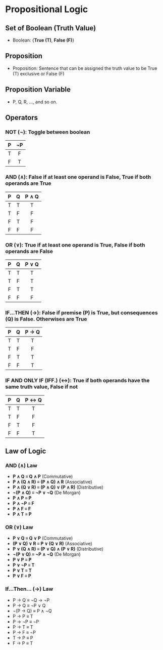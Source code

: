 # Propositional Logic

## Set of Boolean (Truth Value)

- Boolean: {**True (T)**, **False (F)**}

## Proposition

- Proposition: Sentence that can be assigned the truth value to be True (T) exclusive or False (F)

## Proposition Variable

- P, Q, R, ..., and so on.

## Operators

### **NOT ($\neg$)**: Toggle between boolean

| P | $\neg$P |
|:-:|:-:|
| T | F |
| F | T |

### **AND ($\wedge$)**: False if at least one operand is False, True if both operands are True

| P | Q | P $\wedge$ Q |
|:-:|:-:|:-----:|
| T | T | T |
| T | F | F |
| F | T | F |
| F | F | F |

### **OR ($\vee$)**: True if at least one operand is True, False if both operands are False

| P | Q | P $\vee$ Q |
|:-:|:-:|:-----:|
| T | T | T |
| T | F | T |
| F | T | T |
| F | F | F |

### **IF...THEN ($\rightarrow$)**: False if premise (P) is True, but consequences (Q) is False. Otherwises are True

| P | Q | P $\rightarrow$ Q |
|:-:|:-:|:-----:|
| T | T | T |
| T | F | F |
| F | T | T |
| F | F | T |

### **IF AND ONLY IF (IFF.) ($\leftrightarrow$)**: True if both operands have the same truth value, False if not

| P | Q | P $\leftrightarrow$ Q |
|:-:|:-:|:-----:|
| T | T | T |
| T | F | F |
| F | T | F |
| F | F | T |

## Law of Logic

### AND ($\wedge$) Law

- **P $\wedge$ Q $\equiv$ Q $\wedge$ P** (Commutative)
- **P $\wedge$ (Q $\wedge$ R) $\equiv$ (P $\wedge$ Q) $\wedge$ R** (Associative)
- **P $\wedge$ (Q $\vee$ R) $\equiv$ (P $\wedge$ Q) $\vee$ (P $\wedge$ R)** (Distributive)
- **$\neg$(P $\wedge$ Q) $\equiv$ $\neg$P $\vee$ $\neg$Q** (De Morgan)
- **P $\wedge$ P $\equiv$ P**
- **P $\wedge$ $\neg$P $\equiv$ F**
- **P $\wedge$ F $\equiv$ F**
- **P $\wedge$ T $\equiv$ P**

### OR ($\vee$) Law

- **P $\vee$ Q $\equiv$ Q $\vee$ P** (Commutative)
- **(P $\vee$ Q) $\vee$ R $\equiv$ P $\vee$ (Q $\vee$ R)** (Associative)
- **P $\vee$ (Q $\wedge$ R) $\equiv$ (P $\vee$ Q) $\wedge$ (P $\vee$ R)** (Distributive)
- **$\neg$(P $\vee$ Q) $\equiv$ $\neg$P $\wedge$ $\neg$Q** (De Morgan)
- **P $\vee$ P $\equiv$ P**
- **P $\vee$ $\neg$P $\equiv$ T**
- **P $\vee$ T $\equiv$ T**
- **P $\vee$ F $\equiv$ P**

### If...Then... ($\rightarrow$) Law

- P $\rightarrow$ Q $\equiv$ $\neg$Q $\rightarrow$ $\neg$P
- P $\rightarrow$ Q $\equiv$ $\neg$P $\vee$ Q
- $\neg$(P $\rightarrow$ Q) $\equiv$ P $\wedge$ $\neg$Q
- P $\rightarrow$ P $\equiv$ T
- P $\rightarrow$ $\neg$P $\equiv$ $\neg$P
- P $\rightarrow$ T $\equiv$ T
- P $\rightarrow$ F $\equiv$ $\neg$P
- T $\rightarrow$ P $\equiv$ P
- F $\rightarrow$ P $\equiv$ T
